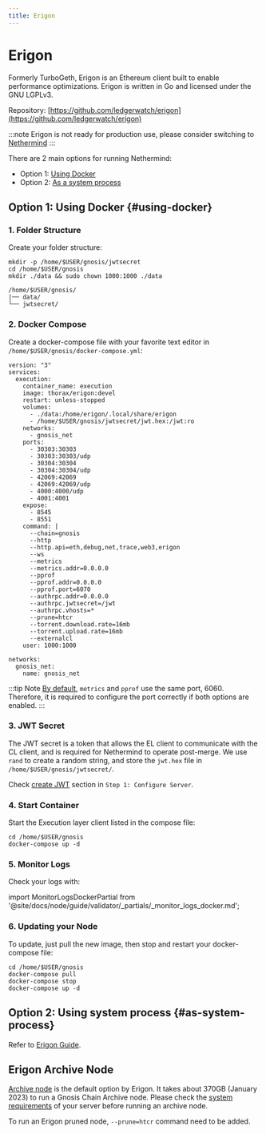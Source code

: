 ```yaml
---
title: Erigon
---
```


# Erigon

Formerly TurboGeth, Erigon is an Ethereum client built to enable performance optimizations. Erigon is written in Go and licensed under the GNU LGPLv3.

Repository: [https://github.com/ledgerwatch/erigon](https://github.com/ledgerwatch/erigon) 

:::note
Erigon is not ready for production use, please consider switching to [Nethermind](./nethermind.md)
:::

There are 2 main options for running Nethermind:
* Option 1: [Using Docker](#using-docker)
* Option 2: [As a system process](#as-system-process)

## Option 1: Using Docker {#using-docker}  

### 1. Folder Structure

Create your folder structure:

```shell
mkdir -p /home/$USER/gnosis/jwtsecret
cd /home/$USER/gnosis
mkdir ./data && sudo chown 1000:1000 ./data
```

```
/home/$USER/gnosis/
|── data/
└── jwtsecret/
```


### 2. Docker Compose


Create a docker-compose file with your favorite text editor in `/home/$USER/gnosis/docker-compose.yml`:

```shell title="/home/$USER/gnosis/docker-compose.yml"
version: "3"
services:
  execution:
    container_name: execution
    image: thorax/erigon:devel
    restart: unless-stopped
    volumes:
      - ./data:/home/erigon/.local/share/erigon
      - /home/$USER/gnosis/jwtsecret/jwt.hex:/jwt:ro
    networks:
      - gnosis_net
    ports:
      - 30303:30303
      - 30303:30303/udp
      - 30304:30304
      - 30304:30304/udp
      - 42069:42069
      - 42069:42069/udp
      - 4000:4000/udp
      - 4001:4001
    expose:
      - 8545
      - 8551
    command: |
      --chain=gnosis
      --http
      --http.api=eth,debug,net,trace,web3,erigon
      --ws
      --metrics
      --metrics.addr=0.0.0.0
      --pprof
      --pprof.addr=0.0.0.0
      --pprof.port=6070
      --authrpc.addr=0.0.0.0
      --authrpc.jwtsecret=/jwt
      --authrpc.vhosts=*
      --prune=htcr
      --torrent.download.rate=16mb
      --torrent.upload.rate=16mb
      --externalcl
    user: 1000:1000

networks:
  gnosis_net:
    name: gnosis_net
```

:::tip Note
[By default](https://github.com/ledgerwatch/erigon#other-ports), `metrics` and `pprof` use the same port, 6060. Therefore, it is required to configure the port correctly if both options are enabled. 
:::

### 3. JWT Secret

The JWT secret is a token that allows the EL client to communicate with the CL client, and is required for Nethermind to operate post-merge. We use `rand` to create a random string, and store the `jwt.hex` file in `/home/$USER/gnosis/jwtsecret/`.

Check [create JWT](../configure-server.md#create-jwt) section in `Step 1: Configure Server`.

### 4. Start Container

Start the Execution layer client listed in the compose file:

```shell
cd /home/$USER/gnosis
docker-compose up -d
```


### 5. Monitor Logs

Check your logs with:

import MonitorLogsDockerPartial from '@site/docs/node/guide/validator/_partials/_monitor_logs_docker.md';

<MonitorLogsDockerPartial />


### 6. Updating your Node

To update, just pull the new image, then stop and restart your docker-compose file:

```shell
cd /home/$USER/gnosis
docker-compose pull
docker-compose stop
docker-compose up -d
```

## Option 2: Using system process {#as-system-process}

Refer to [Erigon Guide](../README.md#step-2-run-an-execution-client).

## Erigon Archive Node  

[Archive node](https://ethereum.org/en/developers/docs/nodes-and-clients/archive-nodes/#what-is-an-archive-node) is the default option by Erigon. It takes about 370GB (January 2023) to run a Gnosis Chain Archive node. Please check the [system requirements](https://github.com/ledgerwatch/erigon#system-requirements) of your server before running an archive node.

To run an Erigon pruned node, `--prune=htcr` command need to be added.
